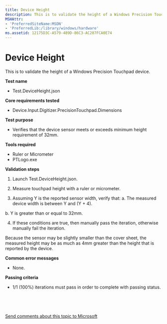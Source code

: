 ```yaml
---
title: Device Height
description: This is to validate the height of a Windows Precision Touchpad device.
MSHAttr:
- 'PreferredSiteName:MSDN'
- 'PreferredLib:/library/windows/hardware'
ms.assetid: 12175D3C-A579-489D-86C3-AC287FCA0E74
---
```


# Device Height


This is to validate the height of a Windows Precision Touchpad device.

**Test name**

-   Test.DeviceHeight.json

**Core requirements tested**

-   Device.Input.Digitizer.PrecisionTouchpad.Dimensions

**Test purpose**

-   Verifies that the device sensor meets or exceeds minimum height requirement of 32mm.

**Tools required**

-   Ruler or Micrometer
-   PTLogo.exe

**Validation steps**

1. Launch Test.DeviceHeight.json.

2. Measure touchpad height with a ruler or micrometer.

3. Assuming Y is the reported sensor width, verify that:
a. The measured device width is between Y and (Y + 4).

b. Y is greater than or equal to 32mm.

4. If these conditions are true, then manually pass the iteration, otherwise manually fail the iteration.

Because the sensor may be slightly smaller than the cover sheet, the measured height may be as much as 4mm greater than the height that is reported by the device.

**Common error messages**

-   None.

**Passing criteria**

-   1/1 (100%) iterations must pass in order to complete with passing status.

 

 

[Send comments about this topic to Microsoft](mailto:wsddocfb@microsoft.com?subject=Documentation%20feedback%20%5Bp_WEG_Hardware\p_weg_hardware%5D:%20Device%20Height%20%20RELEASE:%20%2811/28/2016%29&body=%0A%0APRIVACY%20STATEMENT%0A%0AWe%20use%20your%20feedback%20to%20improve%20the%20documentation.%20We%20don't%20use%20your%20email%20address%20for%20any%20other%20purpose,%20and%20we'll%20remove%20your%20email%20address%20from%20our%20system%20after%20the%20issue%20that%20you're%20reporting%20is%20fixed.%20While%20we're%20working%20to%20fix%20this%20issue,%20we%20might%20send%20you%20an%20email%20message%20to%20ask%20for%20more%20info.%20Later,%20we%20might%20also%20send%20you%20an%20email%20message%20to%20let%20you%20know%20that%20we've%20addressed%20your%20feedback.%0A%0AFor%20more%20info%20about%20Microsoft's%20privacy%20policy,%20see%20http://privacy.microsoft.com/default.aspx. "Send comments about this topic to Microsoft")




